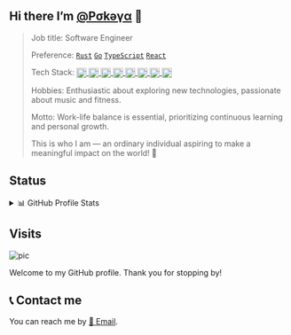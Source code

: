 <!--
### Hi there 👋

**PokeyBoa/PokeyBoa** is a ✨ _special_ ✨ repository because its `README.md` (this file) appears on your GitHub profile.

Here are some ideas to get you started:

- 🔭 I’m currently working on ...
- 🌱 I’m currently learning ...
- 👯 I’m looking to collaborate on ...
- 🤔 I’m looking for help with ...
- 💬 Ask me about ...
- 📫 How to reach me: ...
- 😄 Pronouns: ...
- ⚡ Fun fact: ...
-->

## Hi there  I’m [@Ρσkəγα](https://github.com/pokeyaro) 👋

> Job title: Software Engineer
>
> Preference: [`Rust`](https://www.rust-lang.org/) [`Go`](https://go.dev/) [`TypeScript`](https://www.typescriptlang.org/) [`React`](https://react.dev/)
>
> Tech Stack: 
> <a href="https://www.linux.org/">
>   <img align="center" width="18" height="18" alt="tux" src="https://www.kernel.org/theme/images/logos/favicon.png" />
> </a>
> <a href="https://www.python.org/">
>   <img align="center" width="18" height="18" alt="pythonista" src="https://www.python.org/static/apple-touch-icon-144x144-precomposed.png" /> 
> </a>
> <a href="https://www.postgresql.org">
>   <img align="center" width="18" height="18" alt="pgsql" src="https://www.postgresql.org/favicon.ico" /> 
> </a>
> <a href="https://www.docker.com/">
>   <img align="center" width="18" height="18" alt="docker" src="https://www.docker.com/wp-content/uploads/2023/04/cropped-Docker-favicon-192x192.png" /> 
> </a>
> <a href="https://kubernetes.io/">
>   <img align="center" width="18" height="18" alt="k8s" src="https://kubernetes.io/icons/favicon-32.png" /> 
> </a>
> <a href="https://about.gitlab.com/">
>   <img align="center" width="18" height="18" alt="git" src="https://about.gitlab.com/nuxt-images/ico/favicon.ico" />
> </a>
> <a href="https://vuejs.org/">
>   <img align="center" width="18" height="18" alt="vue" src="https://vuejs.org/logo.svg" />
> </a>
> <a href="https://tailwindcss.com/">
>   <img align="center" width="18" height="18" alt="tailwind" src="https://tailwindcss.com/favicons/favicon-16x16.png" />
> </a>
>
> Hobbies: Enthusiastic about exploring new technologies, passionate about music and fitness.
> 
> Motto: Work-life balance is essential, prioritizing continuous learning and personal growth.
>
> This is who I am — an ordinary individual aspiring to make a meaningful impact on the world! 💖

## Status

<details> 
  <summary> 📊 GitHub Profile Stats</summary>
  <br/>
  <div style="display: flex; gap: 20px;">
    <a href="https://github.com/anuraghazra/github-readme-stats/" style="flex: 1;">
      <img style="width: 50%; height: auto; margin-right: 200px;" src="https://github-readme-stats.vercel.app/api?username=pokeyaro&bg_color=30,e96443,904e95&title_color=fff&text_color=fff" />
    </a>
    <a href="https://github.com/anuraghazra/github-readme-stats/" style="flex: 1;">
      <img style="width: 40%; height: auto;" src="https://github-readme-stats.vercel.app/api/top-langs/?username=pokeyaro&layout=compact" />
    </a>
  </div>
  <br/>
</details>

## Visits

![pic](http://profile-counter.glitch.me/pokeyaro/count.svg)

Welcome to my GitHub profile. Thank you for stopping by!


## 📞 Contact me

You can reach me by <a href="mailto:pokeya.mystic@gmail.com">📧 Email</a>.
